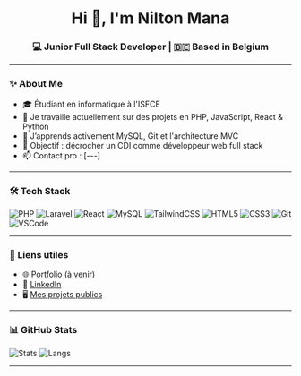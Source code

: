 <h1 align="center">Hi 👋, I'm Nilton Mana</h1>
<h3 align="center">💻 Junior Full Stack Developer | 🇧🇪 Based in Belgium</h3>

---

### ✨ About Me
- 🎓 Étudiant en informatique à l'ISFCE 
- 🔭 Je travaille actuellement sur des projets en PHP, JavaScript, React & Python
- 🧠 J’apprends activement MySQL, Git et l'architecture MVC
- 🎯 Objectif : décrocher un CDI comme développeur web full stack
- 📫 Contact pro : [---]

---

### 🛠️ Tech Stack
![PHP](https://img.shields.io/badge/php-777BB4?style=for-the-badge&logo=php&logoColor=white)
![Laravel](https://img.shields.io/badge/laravel-FB503B?style=for-the-badge&logo=laravel&logoColor=white)
![React](https://img.shields.io/badge/react-20232A?style=for-the-badge&logo=react&logoColor=61DAFB)
![MySQL](https://img.shields.io/badge/mysql-00000F?style=for-the-badge&logo=mysql&logoColor=white)
![TailwindCSS](https://img.shields.io/badge/tailwindcss-06B6D4?style=for-the-badge&logo=tailwindcss&logoColor=white)
![HTML5](https://img.shields.io/badge/html5-E34F26?style=for-the-badge&logo=html5&logoColor=white)
![CSS3](https://img.shields.io/badge/css3-1572B6?style=for-the-badge&logo=css3&logoColor=white)
![Git](https://img.shields.io/badge/git-F05032?style=for-the-badge&logo=git&logoColor=white)
![VSCode](https://img.shields.io/badge/VS%20Code-007ACC?style=for-the-badge&logo=visual-studio-code&logoColor=white)

---

### 🔗 Liens utiles
- 🌐 [Portfolio (à venir)](---)
- 🧠 [LinkedIn](---)
- 🖥️ [Mes projets publics](---)

---

### 📊 GitHub Stats
![Stats](https://github-readme-stats.vercel.app/api?username=mana-rj11&show_icons=true&theme=tokyonight)
![Langs](https://github-readme-stats.vercel.app/api/top-langs/?username=mana-rj11&layout=compact&theme=tokyonight)

---
